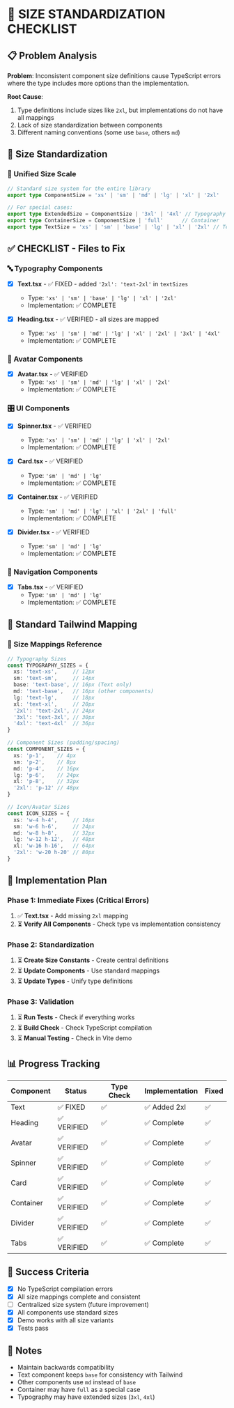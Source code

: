 # 🎯 SIZE STANDARDIZATION CHECKLIST

## 📋 Problem Analysis
**Problem**: Inconsistent component size definitions cause TypeScript errors where the type includes more options than the implementation.

**Root Cause**:
1. Type definitions include sizes like `2xl`, but implementations do not have all mappings
2. Lack of size standardization between components
3. Different naming conventions (some use `base`, others `md`)

## 🎯 Size Standardization

### 📏 Unified Size Scale
```typescript
// Standard size system for the entire library
export type ComponentSize = 'xs' | 'sm' | 'md' | 'lg' | 'xl' | '2xl'

// For special cases:
export type ExtendedSize = ComponentSize | '3xl' | '4xl' // Typography
export type ContainerSize = ComponentSize | 'full'      // Container
export type TextSize = 'xs' | 'sm' | 'base' | 'lg' | 'xl' | '2xl' // Text (base = md)
```

## ✅ CHECKLIST - Files to Fix

### 🔤 Typography Components
- [x] **Text.tsx** - ✅ FIXED - added `'2xl': 'text-2xl'` in `textSizes`
  - Type: `'xs' | 'sm' | 'base' | 'lg' | 'xl' | '2xl'`
  - Implementation: ✅ COMPLETE
  
- [x] **Heading.tsx** - ✅ VERIFIED - all sizes are mapped
  - Type: `'xs' | 'sm' | 'md' | 'lg' | 'xl' | '2xl' | '3xl' | '4xl'`
  - Implementation: ✅ COMPLETE

### 👤 Avatar Components  
- [x] **Avatar.tsx** - ✅ VERIFIED
  - Type: `'xs' | 'sm' | 'md' | 'lg' | 'xl' | '2xl'`
  - Implementation: ✅ COMPLETE

### 🎛️ UI Components
- [x] **Spinner.tsx** - ✅ VERIFIED
  - Type: `'xs' | 'sm' | 'md' | 'lg' | 'xl' | '2xl'`
  - Implementation: ✅ COMPLETE

- [x] **Card.tsx** - ✅ VERIFIED  
  - Type: `'sm' | 'md' | 'lg'`
  - Implementation: ✅ COMPLETE
  
- [x] **Container.tsx** - ✅ VERIFIED
  - Type: `'sm' | 'md' | 'lg' | 'xl' | '2xl' | 'full'`
  - Implementation: ✅ COMPLETE

- [x] **Divider.tsx** - ✅ VERIFIED
  - Type: `'sm' | 'md' | 'lg'`
  - Implementation: ✅ COMPLETE

### 🧭 Navigation Components
- [x] **Tabs.tsx** - ✅ VERIFIED
  - Type: `'sm' | 'md' | 'lg'`
  - Implementation: ✅ COMPLETE

## 🔧 Standard Tailwind Mapping

### 📏 Size Mappings Reference
```typescript
// Typography Sizes
const TYPOGRAPHY_SIZES = {
  xs: 'text-xs',     // 12px
  sm: 'text-sm',     // 14px  
  base: 'text-base', // 16px (Text only)
  md: 'text-base',   // 16px (other components)
  lg: 'text-lg',     // 18px
  xl: 'text-xl',     // 20px
  '2xl': 'text-2xl', // 24px
  '3xl': 'text-3xl', // 30px
  '4xl': 'text-4xl'  // 36px
}

// Component Sizes (padding/spacing)
const COMPONENT_SIZES = {
  xs: 'p-1',    // 4px
  sm: 'p-2',    // 8px  
  md: 'p-4',    // 16px
  lg: 'p-6',    // 24px
  xl: 'p-8',    // 32px
  '2xl': 'p-12' // 48px
}

// Icon/Avatar Sizes
const ICON_SIZES = {
  xs: 'w-4 h-4',     // 16px
  sm: 'w-6 h-6',     // 24px
  md: 'w-8 h-8',     // 32px
  lg: 'w-12 h-12',   // 48px
  xl: 'w-16 h-16',   // 64px
  '2xl': 'w-20 h-20' // 80px
}
```

## 🚀 Implementation Plan

### Phase 1: Immediate Fixes (Critical Errors)
1. ✅ **Text.tsx** - Add missing `2xl` mapping
2. ⏳ **Verify All Components** - Check type vs implementation consistency

### Phase 2: Standardization  
1. ⏳ **Create Size Constants** - Create central definitions
2. ⏳ **Update Components** - Use standard mappings
3. ⏳ **Update Types** - Unify type definitions

### Phase 3: Validation
1. ⏳ **Run Tests** - Check if everything works
2. ⏳ **Build Check** - Check TypeScript compilation
3. ⏳ **Manual Testing** - Check in Vite demo

## 📊 Progress Tracking

| Component | Status     | Type Check | Implementation | Fixed |
| --------- | ---------- | ---------- | -------------- | ----- |
| Text      | ✅ FIXED    | ✅          | ✅ Added 2xl    | ✅     |
| Heading   | ✅ VERIFIED | ✅          | ✅ Complete     | ✅     |
| Avatar    | ✅ VERIFIED | ✅          | ✅ Complete     | ✅     |
| Spinner   | ✅ VERIFIED | ✅          | ✅ Complete     | ✅     |
| Card      | ✅ VERIFIED | ✅          | ✅ Complete     | ✅     |
| Container | ✅ VERIFIED | ✅          | ✅ Complete     | ✅     |
| Divider   | ✅ VERIFIED | ✅          | ✅ Complete     | ✅     |
| Tabs      | ✅ VERIFIED | ✅          | ✅ Complete     | ✅     |

## 🎯 Success Criteria
- [x] No TypeScript compilation errors
- [x] All size mappings complete and consistent
- [ ] Centralized size system (future improvement)
- [x] All components use standard sizes
- [x] Demo works with all size variants
- [x] Tests pass

## 📝 Notes
- Maintain backwards compatibility
- Text component keeps `base` for consistency with Tailwind
- Other components use `md` instead of `base`
- Container may have `full` as a special case
- Typography may have extended sizes (`3xl`, `4xl`)
